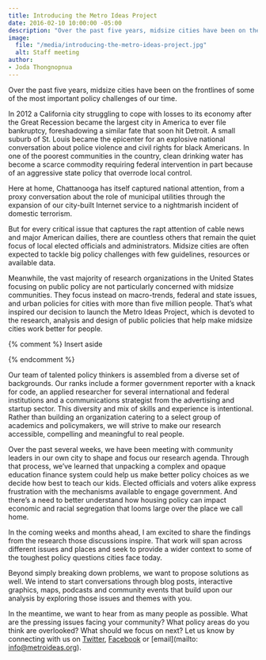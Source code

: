 ```yaml
---
title: Introducing the Metro Ideas Project
date: 2016-02-10 10:00:00 -05:00
description: "Over the past five years, midsize cities have been on the frontlines of some of the most important policy challenges of our time."
image:
  file: "/media/introducing-the-metro-ideas-project.jpg"
  alt: Staff meeting
author:
- Joda Thongnopnua
---
```


Over the past five years, midsize cities have been on the frontlines of some of the most important policy challenges of our time.

In 2012 a California city struggling to cope with losses to its economy after the Great Recession became the largest city in America to ever file bankruptcy, foreshadowing a similar fate that soon hit Detroit. A small suburb of St. Louis became the epicenter for an explosive national conversation about police violence and civil rights for black Americans. In one of the poorest communities in the country, clean drinking water has become a scarce commodity requiring federal intervention in part because of an aggressive state policy that overrode local control.

Here at home, Chattanooga has itself captured national attention, from a proxy conversation about the role of municipal utilities through the expansion of our city-built Internet service to a nightmarish incident of domestic terrorism.

But for every critical issue that captures the rapt attention of cable news and major American dailies, there are countless others that remain the quiet focus of local elected officials and administrators. Midsize cities are often expected to tackle big policy challenges with few guidelines, resources or available data.

Meanwhile, the vast majority of research organizations in the United States focusing on public policy are not particularly concerned with midsize communities. They focus instead on macro-trends, federal and state issues, and urban policies for cities with more than five million people. That’s what inspired our decision to launch the Metro Ideas Project, which is devoted to the research, analysis and design of public policies that help make midsize cities work better for people.

{% comment %}
Insert aside 
<!-- <aside id="midsize-cities-definition" style="border:1px solid #b1b3b5;padding:2em;">
  
  <p><strong>What qualifies as a midsize city?</strong></p>

  <p><a href="https://nces.ed.gov/ccd/rural_locales.asp">Depends</a> <a href="http://www.census.gov/population/metro/data/metrodef.html">on</a> <a href="http://www.livable.org/storage/documents/reports/Other/The_Mid-Sized_City_Exploring_its_Unique_Place_in_Urban_Policy.pdf">who</a> <a href="http://urbanland.uli.org/economy-markets-trends/the-fading-differentiation-between-city-and-suburb/">you</a> <a href="http://www.urban.org/urban-wire/what-defines-city">ask</a>. At the Metro Ideas Project, we define a midsize city as a municipality with a population between 75,000 and 500,000.</p>

  <p>We quickly realized there is no perfect set of boundaries that best fit a specific taxonomy of place. For example, where a small town ends and where a midsize city begins is a pretty tough and subjective call. But our range grants us the flexibility to study a wide range of cities without including mega-cities or rural townships.</p>
</aside> -->

{% endcomment %}

Our team of talented policy thinkers is assembled from a diverse set of backgrounds. Our ranks include a former government reporter with a knack for code, an applied researcher for several international and federal institutions and a communications strategist from the advertising and startup sector. This diversity and mix of skills and experience is intentional. Rather than building an organization catering to a select group of academics and policymakers, we will strive to make our research accessible, compelling and meaningful to real people.

Over the past several weeks, we have been meeting with community leaders in our own city to shape and focus our research agenda. Through that process, we’ve learned that unpacking a complex and opaque education finance system could help us make better policy choices as we decide how best to teach our kids. Elected officials and voters alike express frustration with the mechanisms available to engage government. And there’s a need to better understand how housing policy can impact economic and racial segregation that looms large over the place we call home.

In the coming weeks and months ahead, I am excited to share the findings from the research those discussions inspire. That work will span across different issues and places and seek to provide a wider context to some of the toughest policy questions cities face today.

Beyond simply breaking down problems, we want to propose solutions as well. We intend to start conversations through blog posts, interactive graphics, maps, podcasts and community events that build upon our analysis by exploring those issues and themes with you.

In the meantime, we want to hear from as many people as possible. What are the pressing issues facing your community? What policy areas do you think are overlooked? What should we focus on next? Let us know by connecting with us on [Twitter](http://twitter.com/thinkmetro), [Facebook](http://facebook.com/metroideas/) or [email](mailto: info@metroideas.org).